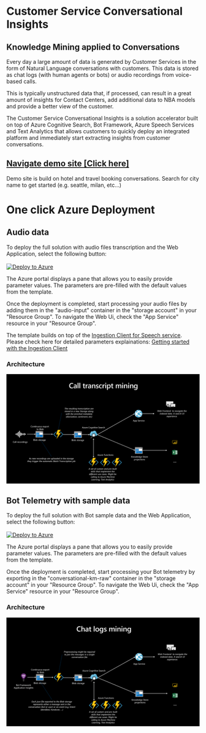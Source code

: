 # Customer Service Conversational Insights

## Knowledge Mining applied to Conversations

Every day a large amount of data is generated by Customer Services in the form of Natural Language conversations with customers. This data is stored as chat logs (with human agents or bots) or audio recordings from voice-based calls.

This is typically unstructured data that, if processed, can result in a great amount of insights for Contact Centers, add additional data to NBA models and provide a better view of the customer.

The Customer Service Conversational Insights is a solution accelerator built on top of Azure Cognitive Search, Bot Framework, Azure Speech Services and Text Analytics that allows customers to quickly deploy an integrated platform and immediately start extracting insights from customer conversations.

## [Navigate demo site [Click here]](https://conversationalkm.azurewebsites.net/)
Demo site is build on hotel and travel booking conversations. Search for city name to get started (e.g. seattle, milan, etc...)

# One click Azure Deployment
## Audio data
To deploy the full solution with audio files transcription and the Web Application, select the following button:
<br>
<br>
[![Deploy to Azure](https://aka.ms/deploytoazurebutton)](https://portal.azure.com/#create/Microsoft.Template/uri/https%3A%2F%2Fraw.githubusercontent.com%2Fmicrosoft%2FCustomer-Service-Conversational-Insights%2Fmaster%2Finfrastructure%2FARM%2Faudio-template.json)

The Azure portal displays a pane that allows you to easily provide parameter values. The parameters are pre-filled with the default values from the template.

Once the deployment is completed, start processing your audio files by adding them in the "audio-input" container in the "storage account" in your "Resource Group". 
To navigate the Web Ui, check the "App Service" resource in your "Resource Group".


The template builds on top of the [Ingestion Client for Speech service](https://docs.microsoft.com/en-us/azure/cognitive-services/speech-service/ingestion-client).
Please check here for detailed parameters explainations: [Getting started with the Ingestion Client](https://github.com/Azure-Samples/cognitive-services-speech-sdk/blob/master/samples/ingestion/ingestion-client/Setup/guide.md)

### Architecture
![alt text](images/audio-architecture.png "Conversational Knowledge Mining Architecture")

## Bot Telemetry with sample data
To deploy the full solution with Bot sample data and the Web Application, select the following button:
<br>
<br>
[![Deploy to Azure](https://aka.ms/deploytoazurebutton)](https://portal.azure.com/#create/Microsoft.Template/uri/https%3A%2F%2Fraw.githubusercontent.com%2Fmicrosoft%2FCustomer-Service-Conversational-Insights%2Fmaster%2Finfrastructure%2FARM%2Ftemplate.json)

The Azure portal displays a pane that allows you to easily provide parameter values. The parameters are pre-filled with the default values from the template.

Once the deployment is completed, start processing your Bot telemetry by exporting in the "conversational-km-raw" container in the "storage account" in your "Resource Group". 
To navigate the Web Ui, check the "App Service" resource in your "Resource Group".

### Architecture
![alt text](images/chat-architecture.png "Conversational Knowledge Mining Architecture")

